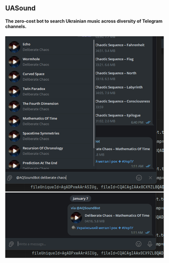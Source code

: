 ## UASound

#### The zero-cost bot to search Ukrainian music across diversity of Telegram channels.

#####

![1](docs/resources/README_1.png)
![2](docs/resources/README_2.png)